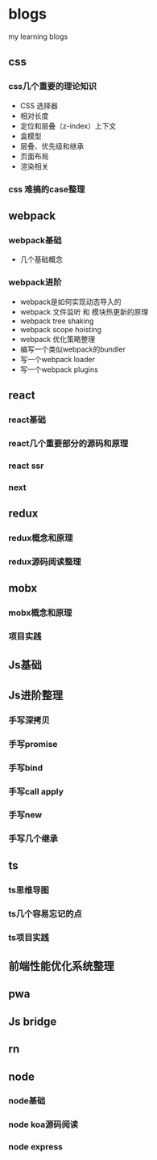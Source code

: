 # blogs
my learning blogs

## css
### css几个重要的理论知识
- CSS 选择器
- 相对长度
- 定位和层叠（z-index）上下文
- 盒模型
- 层叠、优先级和继承
- 页面布局
- 渲染相关

### css 难搞的case整理

## webpack
### webpack基础
- 几个基础概念
### webpack进阶
- webpack是如何实现动态导入的
- webpack 文件监听 和 模块热更新的原理
- webpack tree shaking
- webpack scope hoisting
- webpack 优化策略整理
- 编写一个类似webpack的bundler
- 写一个webpack loader
- 写一个webpack plugins

## react
### react基础
### react几个重要部分的源码和原理
### react ssr
### next

## redux
### redux概念和原理
### redux源码阅读整理

## mobx
### mobx概念和原理
### 项目实践

## Js基础

## Js进阶整理
### 手写深拷贝
### 手写promise
### 手写bind
### 手写call apply
### 手写new
### 手写几个继承

## ts
### ts思维导图
### ts几个容易忘记的点
### ts项目实践

## 前端性能优化系统整理

## pwa

## Js bridge

## rn

## node
### node基础
### node koa源码阅读
### node express







